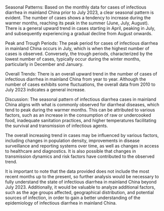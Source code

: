 Seasonal Patterns:
Based on the monthly data for cases of infectious diarrhea in mainland China prior to July 2023, a clear seasonal pattern is evident. The number of cases shows a tendency to increase during the warmer months, reaching its peak in the summer (June, July, August). There is a general upward trend in cases starting in April, peaking in July, and subsequently experiencing a gradual decline from August onwards.

Peak and Trough Periods:
The peak period for cases of infectious diarrhea in mainland China occurs in July, which is when the highest number of cases is observed. Conversely, the trough periods, characterized by the lowest number of cases, typically occur during the winter months, particularly in December and January.

Overall Trends:
There is an overall upward trend in the number of cases of infectious diarrhea in mainland China from year to year. Although the number of cases exhibits some fluctuations, the overall data from 2010 to July 2023 indicates a general increase.

Discussion:
The seasonal pattern of infectious diarrhea cases in mainland China aligns with what is commonly observed for diarrheal diseases, which tend to peak during the warmer months. This can be attributed to various factors, such as an increase in the consumption of raw or undercooked food, inadequate sanitation practices, and higher temperatures facilitating the survival and transmission of infectious agents.

The overall increasing trend in cases may be influenced by various factors, including changes in population density, improvements in disease surveillance and reporting systems over time, as well as changes in access to healthcare and diagnostics. It is also possible that changes in transmission dynamics and risk factors have contributed to the observed trend.

It is important to note that the data provided does not include the most recent months up to the present, so further analysis would be necessary to fully understand the state of infectious diarrhea in mainland China beyond July 2023. Additionally, it would be valuable to analyze additional factors, such as the age groups affected, geographical distribution, and potential sources of infection, in order to gain a better understanding of the epidemiology of infectious diarrhea in mainland China.